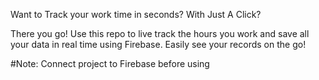 Want to Track your work time in seconds? With Just A Click?

There you go! Use this repo to live track the hours you work and save all your data in real time using Firebase.
Easily see your records on the go!

#Note:
Connect project to Firebase before using

